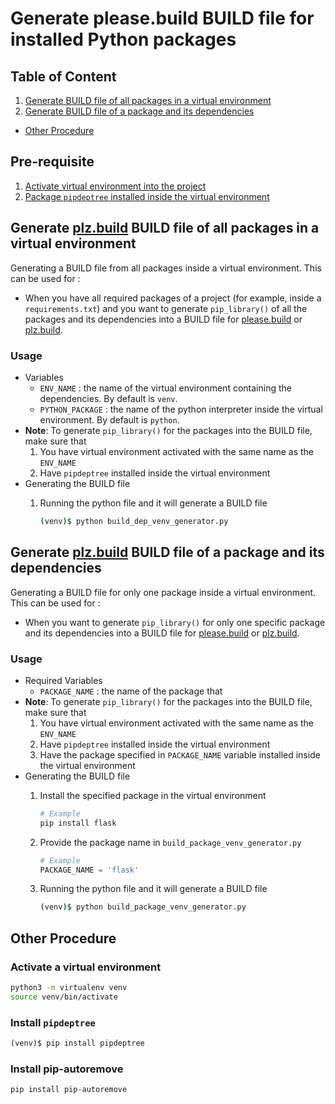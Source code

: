 # Generate please.build BUILD file for installed Python packages

## Table of Content

1. [Generate BUILD file of all packages in a virtual environment](#generate-plzbuild-build-file-of-all-packages-in-a-virtual-environment)
2. [Generate BUILD file of a package and its dependencies](#generate-plzbuild-build-file-of-a-package-and-its-dependencies)
- [Other Procedure](#other-procedure)

## Pre-requisite

1. [Activate virtual environment into the project](#activate-a-virtual-environment)
2. [Package `pipdeptree` installed inside the virtual environment](#install-pipdeptree)

## Generate [plz.build](http://plz.build) BUILD file of all packages in a virtual environment

Generating a BUILD file from all packages inside a virtual environment.
This can be used for :

- When you have all required packages of a project (for example, inside a `requirements.txt`) and you want to generate `pip_library()` of all the packages and its dependencies into a BUILD file for [please.build](http://please.build) or [plz.build](http://plz.build).

### Usage

- Variables
  - `ENV_NAME` : the name of the virtual environment containing the dependencies. By default is `venv`.
  - `PYTHON_PACKAGE` : the name of the python interpreter inside the virtual environment. By default is `python`.
- **Note**: To generate `pip_library()` for the packages into the BUILD file, make sure that
    1. You have virtual environment activated with the same name as the `ENV_NAME`
    2. Have `pipdeptree` installed inside the virtual environment
- Generating the BUILD file
    1. Running the python file and it will generate a BUILD file

        ```bash
        (venv)$ python build_dep_venv_generator.py
        ```

## Generate [plz.build](http://plz.build) BUILD file of a package and its dependencies

Generating a BUILD file for only one package inside a virtual environment.
This can be used for :

- When you want to generate `pip_library()` for only one specific package and its dependencies into a BUILD file for [please.build](http://please.build) or [plz.build](http://plz.build).

### Usage

- Required Variables
  - `PACKAGE_NAME` : the name of the package that
- **Note**: To generate `pip_library()` for the packages into the BUILD file, make sure that
    1. You have virtual environment activated with the same name as the `ENV_NAME`
    2. Have `pipdeptree` installed inside the virtual environment
    3. Have the package specified in `PACKAGE_NAME` variable installed inside the virtual environment
- Generating the BUILD file
    1. Install the specified package in the virtual environment

        ```bash
        # Example
        pip install flask 
        ```

    2. Provide the package name in `build_package_venv_generator.py`

        ```python
        # Example
        PACKAGE_NAME = 'flask'
        ```

    3. Running the python file and it will generate a BUILD file

        ```bash
        (venv)$ python build_package_venv_generator.py
        ```

## Other Procedure

### Activate a virtual environment

```bash
python3 -m virtualenv venv
source venv/bin/activate
```

### Install `pipdeptree`

```jsx
(venv)$ pip install pipdeptree
```

### Install pip-autoremove

```bash
pip install pip-autoremove
```
